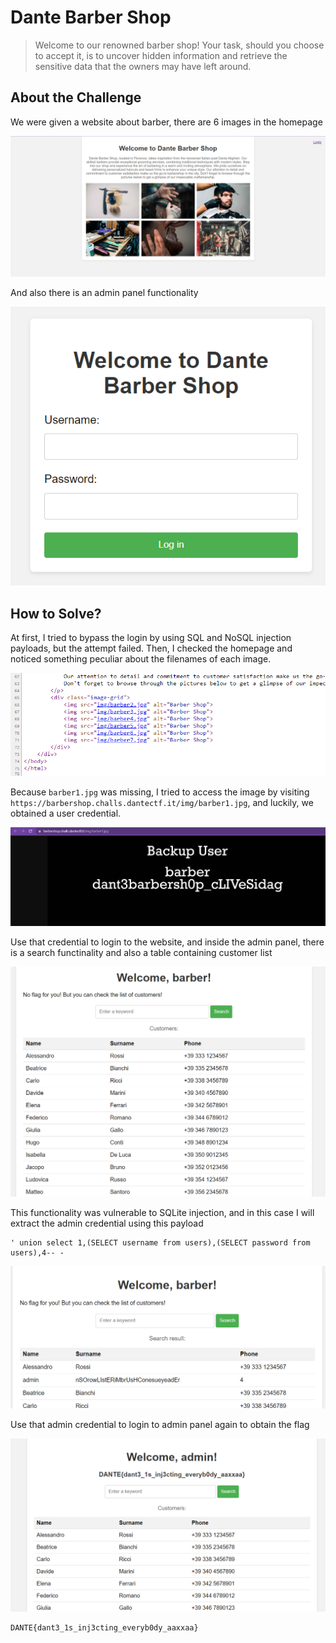 # Dante Barber Shop
> Welcome to our renowned barber shop! Your task, should you choose to accept it, is to uncover hidden information and retrieve the sensitive data that the owners may have left around.

## About the Challenge
We were given a website about barber, there are 6 images in the homepage

![preview](images/preview.png)

And also there is an admin panel functionality

![preview_2](images/preview_2.png)

## How to Solve?
At first, I tried to bypass the login by using SQL and NoSQL injection payloads, but the attempt failed. Then, I checked the homepage and noticed something peculiar about the filenames of each image.

![images](images/images.png)

Because `barber1.jpg` was missing, I tried to access the image by visiting `https://barbershop.challs.dantectf.it/img/barber1.jpg`, and luckily, we obtained a user credential.

![user](images/user.png)

Use that credential to login to the website, and inside the admin panel, there is a search functinality and also a table containing customer list

![search](images/search.png)

This functionality was vulnerable to SQLite injection, and in this case I will extract the admin credential using this payload

```
' union select 1,(SELECT username from users),(SELECT password from users),4-- -
```

![sqli](images/sqli.png)

Use that admin credential to login to admin panel again to obtain the flag

![flag](images/flag.png)

```
DANTE{dant3_1s_inj3cting_everyb0dy_aaxxaa}
```